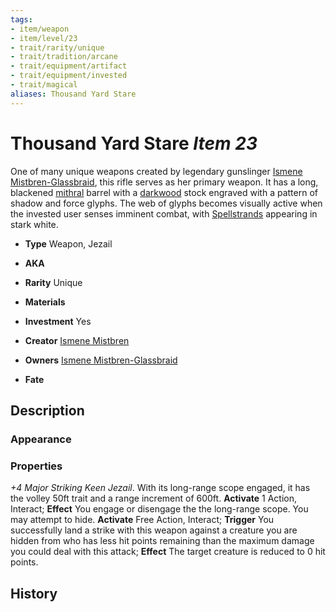 ```yaml
---
tags:
- item/weapon
- item/level/23 
- trait/rarity/unique
- trait/tradition/arcane 
- trait/equipment/artifact 
- trait/equipment/invested 
- trait/magical 
aliases: Thousand Yard Stare
---
```

# Thousand Yard Stare *Item 23*

One of many unique weapons created by legendary gunslinger [Ismene Mistbren-Glassbraid](../characters/people/Ismene%20Mistbren-Glassbraid.md), this rifle serves as her primary weapon. It has a long, blackened [mithral](../../_compendium/equipment/items/mithral.md) barrel with a [darkwood](../../_compendium/equipment/items/darkwood.md) stock engraved with a pattern of shadow and force glyphs. The web of glyphs becomes visually active when the invested user senses imminent combat, with [Spellstrands](../terms/Spellstrand.md) appearing in stark white.

- **Type** Weapon, Jezail
- **AKA**
- **Rarity** Unique
- **Materials** 
- **Investment** Yes

- **Creator** [Ismene Mistbren](../characters/people/Ismene%20Mistbren-Glassbraid.md)
- **Owners** [Ismene Mistbren-Glassbraid](../characters/people/Ismene%20Mistbren-Glassbraid.md)
- **Fate**

## Description
### Appearance

### Properties
*+4 Major Striking Keen Jezail*. With its long-range scope engaged, it has the volley 50ft trait and a range increment of 600ft.
**Activate** 1 Action, Interact; **Effect** You engage or disengage the the long-range scope. You may attempt to hide.
**Activate** Free Action, Interact; **Trigger** You successfully land a strike with this weapon against a creature you are hidden from who has less hit points remaining than the maximum damage you could deal with this attack; **Effect** The target creature is reduced to 0 hit points.
## History